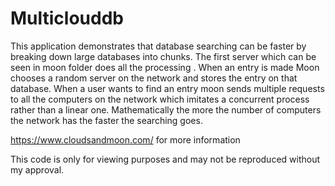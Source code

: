 # Multiclouddb

This application demonstrates that database searching can be faster by breaking down large databases into chunks. 
The first server which can be seen in moon folder does all the processing .
When an entry is made Moon chooses a random server on the network and stores the entry on that database.
When a user wants to find an entry moon sends multiple requests to all the computers on the network which imitates a concurrent process rather than a linear one.
Mathematically the more the number of computers the network has the faster the searching goes.

https://www.cloudsandmoon.com/ for more information

This code is only for viewing purposes and may not be reproduced without my approval.
